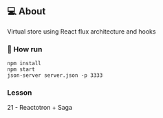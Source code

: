 <div id="about">

## :computer: About
Virtual store using React flux architecture and hooks
</div>

<div id="commands">

### :memo: How run
```npm
npm install
npm start
json-server server.json -p 3333
```
</div>

<div id="lesson">

### Lesson
21 - Reactotron + Saga
</div>
